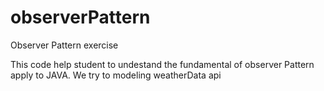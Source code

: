 # observerPattern

Observer Pattern exercise

This code help student to undestand the fundamental of observer Pattern apply to JAVA. We try to modeling weatherData api

